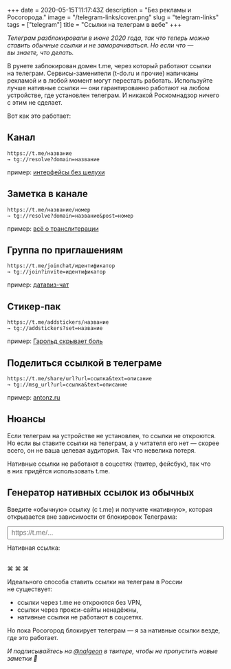 +++
date = 2020-05-15T11:17:43Z
description = "Без рекламы и Росогорода."
image = "/telegram-links/cover.png"
slug = "telegram-links"
tags = ["telegram"]
title = "Ссылки на телеграм в вебе"
+++

*Телеграм разблокировали в июне 2020 года, так что теперь можно ставить обычные ссылки и не заморачиваться. Но если что — вы знаете, что делать.*

В рунете заблокирован домен t.me, через который работают ссылки на телеграм. Сервисы-заменители (t-do.ru и прочие) напичканы рекламой и в любой момент могут перестать работать. Используйте лучше нативные ссылки — они гарантированно работают на любом устройстве, где установлен телеграм. И никакой Роскомнадзор ничего с этим не сделает.

Вот как это работает:

## Канал

```
https://t.me/название
→ tg://resolve?domain=название
```

пример: [интерфейсы без шелухи](tg://resolve?domain=dangry)

## Заметка в канале

```
https://t.me/название/номер
→ tg://resolve?domain=название&post=номер
```

пример: [всё о транслитерации](tg://resolve?domain=dangry&post=256)

## Группа по приглашениям

```
https://t.me/joinchat/идентификатор
→ tg://join?invite=идентификатор
```

пример: [датавиз-чат](tg://join?invite=CxZg5goGc6rlWGjcvOYrpA)

## Стикер-пак

```
https://t.me/addstickers/название
→ tg://addstickers?set=название
```

пример: [Гарольд скрывает боль](tg://addstickers?set=HideThePainHarold)

## Поделиться ссылкой в телеграме

```
https://t.me/share/url?url=ссылка&text=описание
→ tg://msg_url?url=ссылка&text=описание
```

пример: [antonz.ru](tg://msg_url?url=antonz.ru&text=Отличный+блог+о+разработке+продуктов)

## Нюансы

Если телеграм на устройстве не установлен, то ссылки не откроются. Но если вы ставите ссылки на телеграм, а у читателя его нет — скорее всего, он не ваша целевая аудитория. Так что невелика потеря.
    
Нативные ссылки не работают в соцсетях (твитер, фейсбук), так что в них придётся использовать t.me.

## Генератор нативных ссылок из обычных

Введите «обычную» ссылку (с t.me) и получите «нативную», которая открывается вне зависимости от блокировок Телеграма:

<style>
#source {
  display: block;
  width: 100%;
  padding: 0.25rem 0.5rem;
  font-size: 1rem;
}
</style>

<div class="row">
<div class="col-xs-12 col-sm-8">
    <div style="margin-bottom: 0.8em;">
        <input id="source" placeholder="https://t.me/...">
    </div>
    <div>
        Нативная ссылка: <a id="native" href="#"></a>
    </div>
</div>
</div>

<script>
var txtSource = document.getElementById("source");
var lnkNative = document.getElementById("native");
txtSource.addEventListener("change", onSourceChange);

var re = /(?:(?:https?:\/\/)?t(?:elegram)?\.me\/)?(.+)/;

function onSourceChange(event) {
  var source = event.target.value;
  var target = telefy(source);
  lnkNative.innerHTML = target;
  lnkNative.setAttribute("href", target);
}

function telefy(source) {
  var matches = re.exec(source);
  if (matches.length < 2) {
    return "";
  }
  var parts = matches[1].split("/");
  var target = "";
  switch (parts[0]) {
    case "joinchat":
      target = joinchat(parts[1]);
      break;
    case "addstickers":
      target = addstickers(parts[1]);
      break;
    case "share":
      target = share(parts[1]);
      break;
    default:
      target = resolve(parts[0], parts[1]);
  }
  return "tg://" + target;
}

function resolve(name, post) {
  if (post) {
    return "resolve?domain=" + name + "&post=" + post;
  }
  return "resolve?domain=" + name;
}

function joinchat(name) {
  return "join?invite=" + name;
}

function addstickers(name) {
  return "addstickers?set=" + name;
}

function share(qs) {
  qs = qs.split("?")[1];
  return "msg_url?" + qs;
}
</script>

<br>
    
<p class="align-center">⌘&nbsp;⌘&nbsp;⌘</p>
    
Идеального способа ставить ссылки на телеграм в России не существует:
    
- ссылки через t.me не откроются без VPN,
- ссылки через прокси-сайты ненадёжны,
- нативные ссылки не работают в соцсетях.

Но пока Росогород блокирует телеграм — я за нативные ссылки везде, где это работает.
    
*И подписывайтесь на <a href="https://twitter.com/nalgeon">@nalgeon</a> в твитере, чтобы не пропустить новые заметки 🚀*



